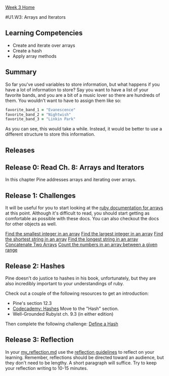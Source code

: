 [Week 3 Home](../)

#U1.W3: Arrays and Iterators


## Learning Competencies
- Create and iterate over arrays
- Create a hash
- Apply array methods

## Summary
So far you've used variables to store information, but what happens if you have a lot of information to store? Say you want to have a list of your favorite bands, and you are a bit of a music lover so there are hundreds of them. You wouldn't want to have to assign them like so:

```ruby
favorite_band_1 = "Evanescence"
favorite_band_2 = "Nightwish"
favorite_band_3 = "Linkin Park"
```

As you can see, this would take a while. Instead, it would be better to use a different structure to store this information.

## Releases

## Release 0: Read Ch. 8: Arrays and Iterators

In this chapter Pine addresses arrays and iterating over arrays.

## Release 1: Challenges
It will be useful for you to start looking at the [ruby documentation for arrays](http://www.ruby-doc.org/core-2.0/Array.html) at this point. Although it's difficult to read, you should start getting as comfortable as possible with these docs. You can also checkout the docs for other objects as well.

[Find the smallest integer in an array](12-smallest-integer)
[Find the largest integer in an array](13-largest-integer)
[Find the shortest string in an array](14-shortest-string)
[Find the longest string in an array](15-longest-string)
[Concatenate Two Arrays](16-concatenate-arrays)
[Count the numbers in an array between a given range](17-count-between)


## Release 2: Hashes
Pine doesn't do justice to hashes in his book, unfortunately, but they are also incredibly important to your understandings of ruby.

Check out a couple of the following resources to get an introduction:
- Pine's section 12.3
- [Codecademy: Hashes](http://www.codecademy.com/courses/ruby-beginner-en-F3loB/0/1?curriculum_id=5059f8619189a5000201fbcb) Move to the "Hash" section.
- Well-Grounded Rubyist ch. 9.3 (in either edition)

Then complete the following challenge:
[Define a Hash](18-define-hash)

## Release 3: Reflection
In your [my_reflection.md](my_reflection.md) use the [reflection guidelines](https://github.com/Devbootcamp/phase-0-handbook/blob/master/coding-references/reflection-guidelines.md) to reflect on your learning. Remember, reflections should be directed toward an audience, but they don't need to be lengthy. A short paragraph will suffice. Try to keep your reflection writing to 10-15 minutes.